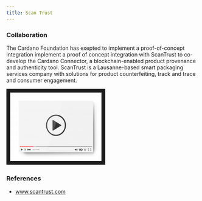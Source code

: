 ```yaml
---
title: Scan Trust
---
```



### Collaboration
The Cardano Foundation has exepted to implement a proof-of-concept integration implement a proof of concept integration with ScanTrust to co-develop the Cardano Connector, a blockchain-enabled product provenance and authenticity tool. ScanTrust is a Lausanne-based smart packaging services company with solutions for product counterfeiting, track and trace and consumer engagement. 


<a href="http://www.youtube.com/watch?feature=player_embedded&v=6g57R9SQPkY
" target="_blank"><img src="/assets/images/video-player-bar-template.jpg" 
alt="Interview" width="240" height="180" border="10" /></a>


### References
* <a href="https://www.scantrust.com/" target="_blank">www.scantrust.com</a>
